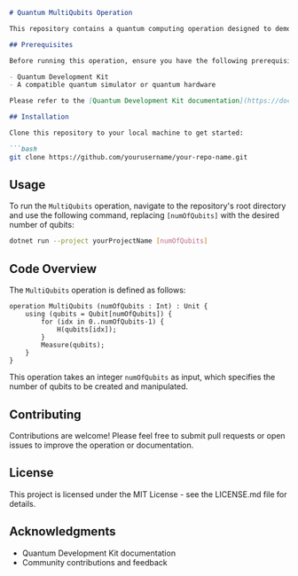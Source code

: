 ```markdown
# Quantum MultiQubits Operation

This repository contains a quantum computing operation designed to demonstrate the basic principles of quantum superposition and measurement. The `MultiQubits` operation initializes an array of qubits, applies a Hadamard gate to each qubit to put them into superposition states, and finally measures all of the qubits, collapsing their states into a series of 0s and 1s.

## Prerequisites

Before running this operation, ensure you have the following prerequisites installed:

- Quantum Development Kit
- A compatible quantum simulator or quantum hardware

Please refer to the [Quantum Development Kit documentation](https://docs.microsoft.com/quantum/) for installation instructions.

## Installation

Clone this repository to your local machine to get started:

```bash
git clone https://github.com/yourusername/your-repo-name.git
```

## Usage

To run the `MultiQubits` operation, navigate to the repository's root directory and use the following command, replacing `[numOfQubits]` with the desired number of qubits:

```bash
dotnet run --project yourProjectName [numOfQubits]
```

## Code Overview

The `MultiQubits` operation is defined as follows:

```qsharp
operation MultiQubits (numOfQubits : Int) : Unit {
    using (qubits = Qubit[numOfQubits]) {
        for (idx in 0..numOfQubits-1) {
            H(qubits[idx]);
        }
        Measure(qubits);
    }
}
```

This operation takes an integer `numOfQubits` as input, which specifies the number of qubits to be created and manipulated.

## Contributing

Contributions are welcome! Please feel free to submit pull requests or open issues to improve the operation or documentation.

## License

This project is licensed under the MIT License - see the LICENSE.md file for details.

## Acknowledgments

- Quantum Development Kit documentation
- Community contributions and feedback
```
